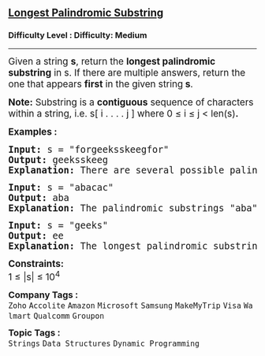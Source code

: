 <h2><a href="https://www.geeksforgeeks.org/problems/longest-palindrome-in-a-string1956/1">Longest Palindromic Substring</a></h2><h3>Difficulty Level : Difficulty: Medium</h3><hr><div class="problems_problem_content__Xm_eO"><p><span style="font-size: 14pt;">Given a string&nbsp;<strong>s</strong>, return the&nbsp;<strong>longest palindromic substring</strong>&nbsp;in s. If there are multiple answers,&nbsp;</span><span style="font-size: 18.6667px;">return the one that appears <strong>first</strong> in the given string<strong> s</strong>.</span></p>
<p><span style="font-size: 14pt;"><strong>Note:</strong>&nbsp;Substring is a&nbsp;<strong>contiguous</strong>&nbsp;sequence of characters within a string, i.e. s[ i . . . . j ] where 0 ≤ i ≤ j &lt; len(s)<strong>.</strong></span></p>
<p><span style="font-size: 14pt;"><strong>Examples :</strong></span></p>
<pre><span style="font-size: 14pt;"><strong>Input: </strong>s = "forgeeksskeegfor"
<strong>Output: </strong>geeksskeeg
<strong>Explanation: </strong>There are several possible palindromic substrings like "kssk", "ss", "eeksskee" etc. But the substring "geeksskeeg" is the longest among all.<br></span></pre>
<pre><span style="font-size: 14pt;"><strong>Input: </strong>s = "abacac"<strong>
Output: </strong>aba<strong>
Explanation: </strong>The palindromic substrings "aba", "aca" and "cac" all have the same length. Since "aba" appears first, it is the answer.</span></pre>
<pre><span style="font-size: 14pt;"><strong>Input: </strong>s = "geeks"
<strong>Output: </strong>ee
<strong>Explanation: </strong>The longest palindromic substring present in the given string is "ee".</span></pre>
<p><span style="font-size: 14pt;"><strong>Constraints:</strong><br>1 ≤ |s| ≤ 10<sup>4</sup></span></p></div><p><span style=font-size:18px><strong>Company Tags : </strong><br><code>Zoho</code>&nbsp;<code>Accolite</code>&nbsp;<code>Amazon</code>&nbsp;<code>Microsoft</code>&nbsp;<code>Samsung</code>&nbsp;<code>MakeMyTrip</code>&nbsp;<code>Visa</code>&nbsp;<code>Walmart</code>&nbsp;<code>Qualcomm</code>&nbsp;<code>Groupon</code>&nbsp;<br><p><span style=font-size:18px><strong>Topic Tags : </strong><br><code>Strings</code>&nbsp;<code>Data Structures</code>&nbsp;<code>Dynamic Programming</code>&nbsp;